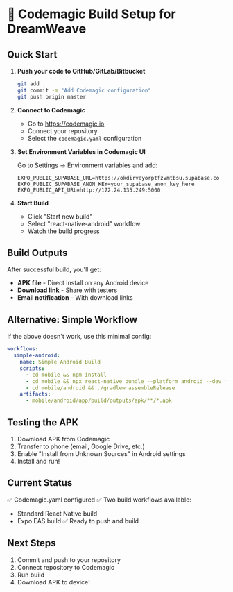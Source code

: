 # 🚀 Codemagic Build Setup for DreamWeave

## Quick Start

1. **Push your code to GitHub/GitLab/Bitbucket**
   ```bash
   git add .
   git commit -m "Add Codemagic configuration"
   git push origin master
   ```

2. **Connect to Codemagic**
   - Go to https://codemagic.io
   - Connect your repository
   - Select the `codemagic.yaml` configuration

3. **Set Environment Variables in Codemagic UI**
   
   Go to Settings → Environment variables and add:
   
   ```
   EXPO_PUBLIC_SUPABASE_URL=https://okdirveyorptfzvmtbsu.supabase.co
   EXPO_PUBLIC_SUPABASE_ANON_KEY=your_supabase_anon_key_here
   EXPO_PUBLIC_API_URL=http://172.24.135.249:5000
   ```

4. **Start Build**
   - Click "Start new build"
   - Select "react-native-android" workflow
   - Watch the build progress

## Build Outputs

After successful build, you'll get:
- **APK file** - Direct install on any Android device
- **Download link** - Share with testers
- **Email notification** - With download links

## Alternative: Simple Workflow

If the above doesn't work, use this minimal config:

```yaml
workflows:
  simple-android:
    name: Simple Android Build
    scripts:
      - cd mobile && npm install
      - cd mobile && npx react-native bundle --platform android --dev false --entry-file index.js --bundle-output android/app/src/main/assets/index.android.bundle
      - cd mobile/android && ./gradlew assembleRelease
    artifacts:
      - mobile/android/app/build/outputs/apk/**/*.apk
```

## Testing the APK

1. Download APK from Codemagic
2. Transfer to phone (email, Google Drive, etc.)
3. Enable "Install from Unknown Sources" in Android settings
4. Install and run!

## Current Status

✅ Codemagic.yaml configured
✅ Two build workflows available:
   - Standard React Native build
   - Expo EAS build
✅ Ready to push and build

## Next Steps

1. Commit and push to your repository
2. Connect repository to Codemagic
3. Run build
4. Download APK to device!